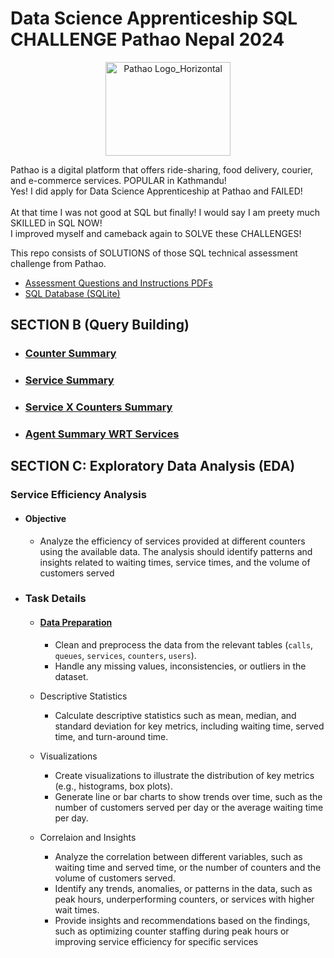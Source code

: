 #  Data Science Apprenticeship SQL CHALLENGE Pathao Nepal 2024
<div align="center">
  <img src="https://github.com/user-attachments/assets/0408a727-e9ec-470f-8ea1-5676360b0a1e" alt="Pathao Logo_Horizontal" width="200" height="150">   
</div>

Pathao is a digital platform that offers ride-sharing, food delivery, courier, and e-commerce services. POPULAR in Kathmandu! <br>
Yes! I did apply for Data Science Apprenticeship at Pathao and FAILED!<br><br> 
At that time I was not good at SQL but finally! I would say I am preety much SKILLED in SQL NOW!
<br> I improved myself and cameback again to SOLVE these CHALLENGES!


This repo consists of SOLUTIONS of those SQL technical assessment challenge from Pathao.
- [Assessment Questions and Instructions PDFs](https://github.com/KamanHang/pathao-assessment-questions/blob/main/Data%20Science%20Apprenticeship%20CHALLENGE%20Instruction%20%5BPathao%20Nepal%202024%20Fall%5D.pdf)
- [SQL Database (SQLite)](https://github.com/KamanHang/pathao-assessment-questions/blob/main/SQLite%20Database/queue_system_sqlite3.db)

## SECTION B (Query Building)
- ### [Counter Summary](https://github.com/KamanHang/pathao-sql-assessment-solutions/tree/main/SECTION%20B%20Query%20Building/Counter%20Summary) 
- ### [Service Summary](https://github.com/KamanHang/pathao-sql-assessment-solutions/tree/main/SECTION%20B%20Query%20Building/Service%20Summary) 
- ### [Service X Counters Summary](https://github.com/KamanHang/pathao-sql-assessment-solutions/tree/main/SECTION%20B%20Query%20Building/Service%20and%20Counter%20Summary)
- ### [Agent Summary WRT Services](https://github.com/KamanHang/pathao-sql-assessment-solutions/tree/main/SECTION%20B%20Query%20Building/Agent%20Summary)

## SECTION C: Exploratory Data Analysis (EDA) 
### Service Efficiency Analysis
- #### Objective
    -  Analyze the efficiency of services provided at different counters using the available data. The analysis should identify patterns and insights related to waiting times, service times, and the volume of customers served
- ### Task Details
    - #### [Data Preparation](https://github.com/KamanHang/pathao-sql-assessment-solutions/tree/main/SECTION%20C%20EDA/Data%20Preperation) 
       - Clean and preprocess the data from the relevant tables (`calls`, `queues`, `services`, `counters`, `users`).
       - Handle any missing values, inconsistencies, or outliers in the dataset.
    - Descriptive Statistics
        - Calculate descriptive statistics such as mean, median, and standard deviation for key metrics, including waiting time, served time, and turn-around time.
    - Visualizations
        - Create visualizations to illustrate the distribution of key metrics (e.g., histograms, box plots).
        - Generate line or bar charts to show trends over time, such as the number of customers served per day or the average waiting time per day.
        
    - Correlaion and Insights
        - Analyze the correlation between different variables, such as waiting time and served time, or the number of counters and the volume of customers served.
        - Identify any trends, anomalies, or patterns in the data, such as peak hours, underperforming counters, or services with higher wait times.
        - Provide insights and recommendations based on the findings, such as optimizing counter staffing during peak hours or improving service efficiency for specific services



